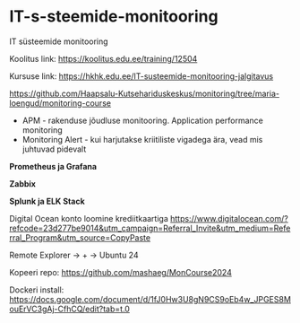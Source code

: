 # IT-s-steemide-monitooring
IT süsteemide monitooring


Koolitus link: https://koolitus.edu.ee/training/12504

Kursuse link: https://hkhk.edu.ee/IT-susteemide-monitooring-jalgitavus

https://github.com/Haapsalu-Kutsehariduskeskus/monitoring/tree/maria-loengud/monitoring-course

* APM - rakenduse jõudluse monitooring. Application performance monitoring
* Monitoring Alert - kui harjutakse kriitiliste vigadega ära, vead mis juhtuvad pidevalt

**Prometheus ja Grafana**

**Zabbix**

**Splunk ja ELK Stack**

Digital Ocean konto loomine krediitkaartiga
https://www.digitalocean.com/?refcode=23d277be9014&utm_campaign=Referral_Invite&utm_medium=Referral_Program&utm_source=CopyPaste

Remote Explorer -> + -> Ubuntu 24

Kopeeri repo:
https://github.com/mashaeg/MonCourse2024

Dockeri install:
https://docs.google.com/document/d/1fJ0Hw3U8gN9CS9oEb4w_JPGES8MouErVC3gAj-CfhCQ/edit?tab=t.0




